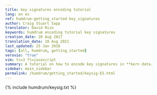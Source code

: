 ```yaml
---
title: key signatures encoding tutorial
lang: en es
ref: humdrum-getting_started-key_signatures
author: Craig Stuart Sapp
translator: David Rizo
keywords: humdrum encoding tutorial key signatures
creation_date: 20 Aug 2017
translation_date: 10 Aug 2021
last_updated: 25 Jan 2018
tags: [all, humdrum, getting_started]
verovio: "true"
vim: ts=3 ft=javascript
summary: A tutorial on how to encode key signatures in **kern data.
sidebar: main_sidebar
permalink: /humdrum/getting_started/keysig-ES.html
---
```


{% include humdrum/keysig.txt %}

